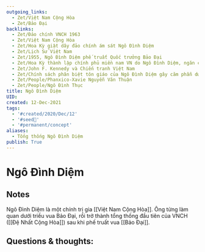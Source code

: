 ```yaml
---
outgoing_links:
  - Zet/Việt Nam Cộng Hòa
  - Zet/Bảo Đại
backlinks:
  - Zet/Đảo chính VNCH 1963
  - Zet/Việt Nam Cộng Hòa
  - Zet/Hoa Kỳ giật dây đảo chính ám sát Ngô Đình Diệm
  - Zet/Lịch Sử Việt Nam
  - Zet/1955, Ngô Đình Diệm phế truất Quốc trưởng Bảo Đại
  - Zet/Hoa Kỳ thành lập chính phủ miền nam VN do Ngô Đình Diệm, ngăn cản tổng tuyển cử
  - Zet/John F. Kennedy và Chiến tranh Việt Nam
  - Zet/Chính sách phân biệt tôn giáo của Ngô Đình Diệm gây căm phẫn dư luận
  - Zet/People/Phanxico-Xavie Nguyễn Văn Thuận
  - Zet/People/Ngô Đình Thục
title: Ngô Đình Diệm
UID: 
created: 12-Dec-2021
tags:
  - '#created/2020/Dec/12'
  - '#seed🥜'
  - '#permanent/concept'
aliases:
  - Tổng thống Ngô Đình Diệm
publish: True
---
```

# Ngô Đình Diệm

## Notes
Ngô Đình Diệm là một chính trị gia [[Việt Nam Cộng Hòa]]. Ông từng làm quan dưới triều vua Bảo Đại, rồi trở thành tổng thống đầu tiên của VNCH ([[Đệ Nhất Cộng Hòa]]) sau khi phế truất vua [[Bảo Đại]].

## Questions & thoughts:

